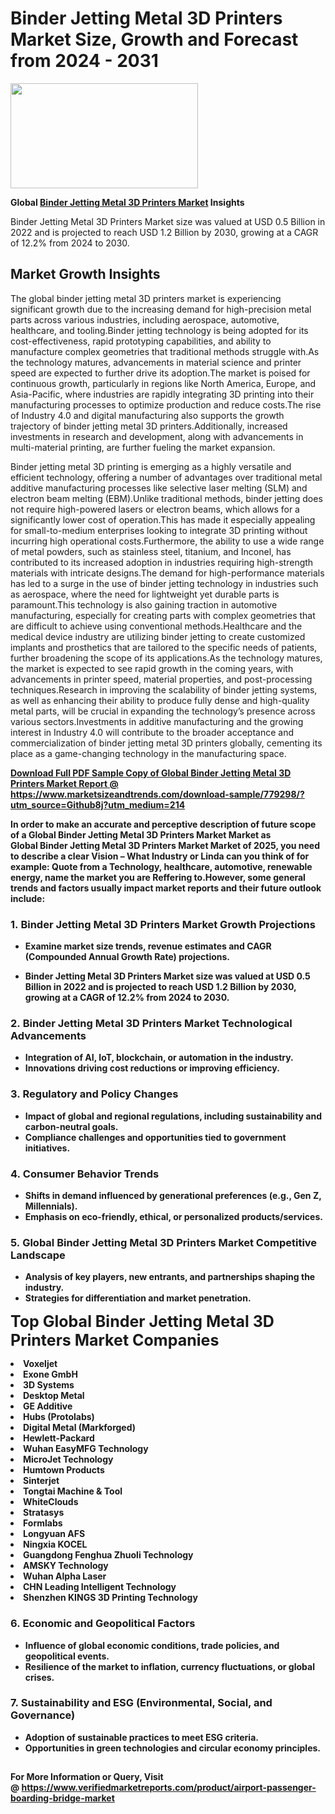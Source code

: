 <H1>Binder Jetting Metal 3D Printers Market Size, Growth and Forecast from 2024 - 2031</H1><img class="aligncenter size-medium wp-image-584254" src="https://thirdeyenews.in/wp-content/uploads/2024/09/Global-Market-Research-300x168.jpeg" alt="" width="300" height="168" /><p><strong>Global&nbsp;<a href="https://www.marketsizeandtrends.com/download-sample/779298/?utm_source=Github8j?utm_medium=214">Binder Jetting Metal 3D Printers Market</a> Insights</strong></p><p>Binder Jetting Metal 3D Printers Market size was valued at USD 0.5 Billion in 2022 and is projected to reach USD 1.2 Billion by 2030, growing at a CAGR of 12.2% from 2024 to 2030.</p><p><h2>Market Growth Insights</h2> <p>The global binder jetting metal 3D printers market is experiencing significant growth due to the increasing demand for high-precision metal parts across various industries, including aerospace, automotive, healthcare, and tooling.Binder jetting technology is being adopted for its cost-effectiveness, rapid prototyping capabilities, and ability to manufacture complex geometries that traditional methods struggle with.As the technology matures, advancements in material science and printer speed are expected to further drive its adoption.The market is poised for continuous growth, particularly in regions like North America, Europe, and Asia-Pacific, where industries are rapidly integrating 3D printing into their manufacturing processes to optimize production and reduce costs.The rise of Industry 4.0 and digital manufacturing also supports the growth trajectory of binder jetting metal 3D printers.Additionally, increased investments in research and development, along with advancements in multi-material printing, are further fueling the market expansion.</p> <p><strong><a href="link_to_sample_download"></a></strong></p> <p>Binder jetting metal 3D printing is emerging as a highly versatile and efficient technology, offering a number of advantages over traditional metal additive manufacturing processes like selective laser melting (SLM) and electron beam melting (EBM).Unlike traditional methods, binder jetting does not require high-powered lasers or electron beams, which allows for a significantly lower cost of operation.This has made it especially appealing for small-to-medium enterprises looking to integrate 3D printing without incurring high operational costs.Furthermore, the ability to use a wide range of metal powders, such as stainless steel, titanium, and Inconel, has contributed to its increased adoption in industries requiring high-strength materials with intricate designs.The demand for high-performance materials has led to a surge in the use of binder jetting technology in industries such as aerospace, where the need for lightweight yet durable parts is paramount.This technology is also gaining traction in automotive manufacturing, especially for creating parts with complex geometries that are difficult to achieve using conventional methods.Healthcare and the medical device industry are utilizing binder jetting to create customized implants and prosthetics that are tailored to the specific needs of patients, further broadening the scope of its applications.As the technology matures, the market is expected to see rapid growth in the coming years, with advancements in printer speed, material properties, and post-processing techniques.Research in improving the scalability of binder jetting systems, as well as enhancing their ability to produce fully dense and high-quality metal parts, will be crucial in expanding the technology’s presence across various sectors.Investments in additive manufacturing and the growing interest in Industry 4.0 will contribute to the broader acceptance and commercialization of binder jetting metal 3D printers globally, cementing its place as a game-changing technology in the manufacturing space.</p> <p><strong><a href="link_to_more_details"></p><p><span class=""><strong>Download Full PDF Sample Copy of Global Binder Jetting Metal 3D Printers Market Report</strong> @ <a href="https://www.marketsizeandtrends.com/download-sample/779298/?utm_source=Github8j?utm_medium=214" target="_blank">https://www.marketsizeandtrends.com/download-sample/779298/?utm_source=Github8j?utm_medium=214</a></span></p><p>In order to make an accurate and perceptive description of future scope of a Global&nbsp;Binder Jetting Metal 3D Printers Market Market as Global&nbsp;Binder Jetting Metal 3D Printers Market Market of 2025, you need to describe a clear Vision &ndash; What Industry or Linda can you think of for example: Quote from a Technology, healthcare, automotive, renewable energy, name the market you are Reffering to.However, some general trends and factors usually impact market reports and their future outlook include:</p><h3>1.&nbsp;<strong>Binder Jetting Metal 3D Printers Market Growth Projections</strong></h3><ul><li>Examine market size trends, revenue estimates and CAGR (Compounded Annual Growth Rate) projections.</li><li><p>Binder Jetting Metal 3D Printers Market size was valued at USD 0.5 Billion in 2022 and is projected to reach USD 1.2 Billion by 2030, growing at a CAGR of 12.2% from 2024 to 2030.</p></li></ul><h3>2.&nbsp;<strong>Binder Jetting Metal 3D Printers Market Technological Advancements</strong></h3><ul><li>Integration of AI, IoT, blockchain, or automation in the industry.</li><li>Innovations driving cost reductions or improving efficiency.</li></ul><h3>3.&nbsp;<strong>Regulatory and Policy Changes</strong></h3><ul><li>Impact of global and regional regulations, including sustainability and carbon-neutral goals.</li><li>Compliance challenges and opportunities tied to government initiatives.</li></ul><h3>4.&nbsp;<strong>Consumer Behavior Trends</strong></h3><ul><li>Shifts in demand influenced by generational preferences (e.g., Gen Z, Millennials).</li><li>Emphasis on eco-friendly, ethical, or personalized products/services.</li></ul><h3>5.&nbsp;<strong>Global Binder Jetting Metal 3D Printers Market Competitive Landscape</strong></h3><ul><li>Analysis of key players, new entrants, and partnerships shaping the industry.</li><li>Strategies for differentiation and market penetration.</li></ul><p data-pm-slice="1 1 []"><span style="color: inherit; font-family: inherit; font-size: 25px;">Top Global Binder Jetting Metal 3D Printers Market Companies</span></p><div class="" data-test-id=""><p><li>Voxeljet</li><li> Exone GmbH</li><li> 3D Systems</li><li> Desktop Metal</li><li> GE Additive</li><li> Hubs (Protolabs)</li><li> Digital Metal (Markforged)</li><li> Hewlett-Packard</li><li> Wuhan EasyMFG Technology</li><li> MicroJet Technology</li><li> Humtown Products</li><li> Sinterjet</li><li> Tongtai Machine & Tool</li><li> WhiteClouds</li><li> Stratasys</li><li> Formlabs</li><li> Longyuan AFS</li><li> Ningxia KOCEL</li><li> Guangdong Fenghua Zhuoli Technology</li><li> AMSKY Technology</li><li> Wuhan Alpha Laser</li><li> CHN Leading Intelligent Technology</li><li> Shenzhen KINGS 3D Printing Technology</li></p></div><h3>6.&nbsp;<strong>Economic and Geopolitical Factors</strong></h3><ul><li>Influence of global economic conditions, trade policies, and geopolitical events.</li><li>Resilience of the market to inflation, currency fluctuations, or global crises.</li></ul><h3>7.&nbsp;<strong>Sustainability and ESG (Environmental, Social, and Governance)</strong></h3><ul><li>Adoption of sustainable practices to meet ESG criteria.</li><li>Opportunities in green technologies and circular economy principles.</li></ul><h2><strong style="font-size: 14px;">For More Information or Query, Visit @&nbsp;</strong><a style="background-color: #ffffff; font-size: 14px;" href="https://www.marketsizeandtrends.com/report/binder-jetting-metal-3d-printers-market/" target="_blank">https://www.verifiedmarketreports.com/product/airport-passenger-boarding-bridge-market</a></h2>
